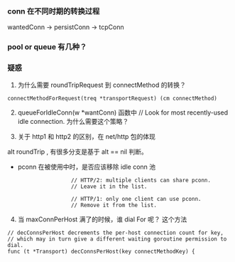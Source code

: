 ### conn 在不同时期的转换过程

wantedConn -> persistConn -> tcpConn 

### pool or queue 有几种？

### 疑惑

1. 为什么需要 roundTripRequest 到 connectMethod 的转换？
```
connectMethodForRequest(treq *transportRequest) (cm connectMethod)
```


2. queueForIdleConn(w *wantConn) 函数中
// Look for most recently-used idle connection.  为什么需要这个策略？


3. 关于 http1 和 http2 的区别，在 net/http 包的体现

alt roundTrip , 有很多分支是基于 alt == nil 判断。
- pconn 在被使用中时，是否应该移除 idle conn 池
```
					// HTTP/2: multiple clients can share pconn.
					// Leave it in the list.
```

```
					// HTTP/1: only one client can use pconn.
					// Remove it from the list.
```

4. 当 maxConnPerHost 满了的时候，谁 dial For 呢？
这个方法
```
// decConnsPerHost decrements the per-host connection count for key,
// which may in turn give a different waiting goroutine permission to dial.
func (t *Transport) decConnsPerHost(key connectMethodKey) {
```
